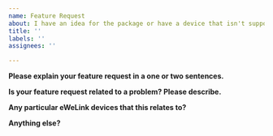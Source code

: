 ```yaml
---
name: Feature Request
about: I have an idea for the package or have a device that isn't supported.
title: ''
labels: ''
assignees: ''

---
```


**Please explain your feature request in a one or two sentences.**



**Is your feature request related to a problem? Please describe.**



**Any particular eWeLink devices that this relates to?**



**Anything else?**

